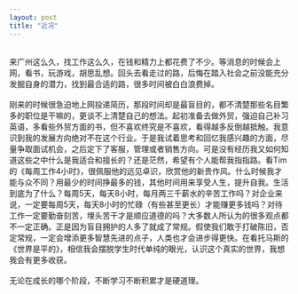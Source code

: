 ```yaml
---
layout: post
title: "近况"
---
```

    
来广州这么久，找工作这么久，在钱和精力上都花费了不少。等消息的时候会上网，看书，玩游戏，胡思乱想。回头去看走过的路，后悔在踏入社会之前没能充分发掘自身的潜力，找到最合适的路，很多时间被白白浪费掉。  
    
刚来的时候很急迫地上网投递简历，那段时间却是最盲目的，都不清楚那些名目繁多的职位是干嘛的，更谈不上清楚自己的想法。起初准备去做外贸，强迫自己补习英语，多看些外贸方面的书，但不喜欢终究是不喜欢，看得越多反倒越抵触。我意识到我的发展方向绝对不在这个行业。于是我试着思考和回忆我感兴趣的方面，尽量争取面试机会，之后定下了客服，管理或者销售方向。可是没有经历我又如何知道这些之中什么是我适合和擅长的？还是茫然，希望有个人能帮我指指路。看Tim的《每周工作4小时》，很佩服他的远见卓识，欣赏他的新贵作风。什么时候我才能与众不同？用最少的时间挣最多的钱，其他时间用来享受人生，提升自我。生活到底为了什么？每周5天，每天8小时，每月两三千薪水的辛苦工作吗？对企业来说，一定要每周5天，每天8小时的忙碌（有些甚至更长）才能赚更多钱吗？对待工作一定要勤奋刻苦，埋头苦干才是顺应道德的吗？大多数人所认为的很多观点都不一定正确。正是因为盲目拥护的人多了就成了常规。假使我们敢于打破陈旧，否定常规，一定会增添更多智慧先进的点子，人类也才会进步得更快。在看托马斯的《世界是平的》，相信我会摆脱学生时代单纯的眼光，认识这个真实的世界，我想我会有更多收获。  
    
无论在成长的哪个阶段，不断学习不断积累才是硬道理。							  
		
